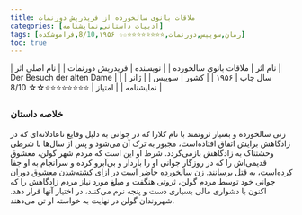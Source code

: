 ```yaml
---
title: ملاقات بانوی سالخورده از فریدریش دورنمات
categories: [ادبیات داستانی,نمایشنامه]
tags: [رمان,سوییس,دورنمات,⭐⭐⭐⭐⭐⭐⭐⭐☆☆ 8/10,۱۹۵۶,فراموشکده]
toc: true
---
```


| نام اثر | ملاقات بانوی سالخورده |
| نویسنده | فریدریش دورنمات |
| نام اصلی اثر | Der Besuch der alten Dame  |
| سال چاپ | ۱۹۵۶ |
| کشور | سوییس |
| ژانر | نمایشنامه |
| امتیاز | ⭐⭐⭐⭐⭐⭐⭐⭐☆☆ 8/10 |

### خلاصه داستان

زنی سالخورده و بسیار ثروتمند با نام کلارا که در جوانی به دلیل وقایع ناعادلانه‌ای که در زادگاهش برایش اتفاق افتاده‌است، مجبور به ترک آن می‌شود و پس از سال‌ها با شرطی وحشتناک به زادگاهش بازمی‌گردد. شرط او این است که مردم شهر گولن، معشوق قدیمی‌اش را که در روزگار جوانی او را باردار و بی‌آبرو کرده و سرانجام به او جفا کرده‌است، به قتل برسانند. زن سالخورده حاضر است در ازای کشته‌شدن معشوق دوران جوانی خود توسط مردم گولن، ثروتی هنگفت و مبلغ مورد نیاز مردم زادگاهش را که اکنون با دشواری مالی بسیاری دست و پنجه نرم می‌کنند، در اختیار آنها قرار دهد. شهروندان گولن در نهایت به خواسته او تن می‌دهند. 